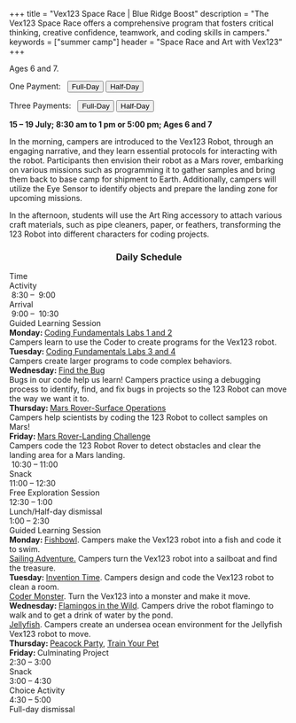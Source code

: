 +++
title = "Vex123 Space Race | Blue Ridge Boost"
description = "The Vex123 Space Race offers a comprehensive program that fosters critical thinking, creative confidence, teamwork, and coding skills in campers."
keywords = ["summer camp"]
header = "Space Race and Art with Vex123"
+++

<p></p>

<div class="container">
    <div class="row pb-1">
        <div class="col-4">
            Ages 6 and 7.<br>
            <p> One Payment: &nbsp;
                <a href="https://summer-24-ages-6-to-7-full-day.cheddarup.com"><button class="button-8s" role="button">Full-Day</button></a>  <a href="https://summer-24-ages-6-and-7-half-day.cheddarup.com"><button class="button-8s" role="button">Half-Day</button></a>
            </p>
            <p> Three Payments: &nbsp;
                <a href="https://summer-24-ages-6-and-7-full-day-3-payments.cheddarup.com"><button class="button-8s" role="button">Full-Day</button></a>  <a href="https://summer-24-ages-6-and-7-half-day-3-payments.cheddarup.com"><button class="button-8s" role="button">Half-Day</button></a> <br>
            </p>
        </div>
        <div class="col-8">
            <p><b>15 &ndash; 19 July; 8:30 am to 1 pm or 5:00 pm; Ages 6 and 7</b></p>
            <p>In the morning, campers are introduced to the Vex123 Robot, through an engaging narrative, and they learn essential protocols for interacting with the robot. Participants then envision their robot as a Mars rover, embarking on various missions such as programming it to gather samples and bring them back to base camp for shipment to Earth. Additionally, campers will utilize the Eye Sensor to identify objects and prepare the landing zone for upcoming missions. </p>
            <p>In the afternoon, students will use the Art Ring accessory to attach various craft materials, such as pipe cleaners, paper, or feathers, transforming the 123 Robot into different characters for coding projects. 
        </div>
    </div>
    <div class="row pb-1">
        <div class="col-1">
        </div>
        <div class="col-10">
            <div class="container p-0 m-0 b-0">
                <h3 align="center">Daily Schedule</h3>
                <div class="row py-1 table-header">
                    <div class="col-2 text-center">Time</div>	
                    <div class="col-10">Activity</div>
                </div>
                <div class="row py-1">
                    <div class="col-2 text-center">&nbsp;8:30 &ndash; &nbsp;9:00</div>
                    <div class="col-10">Arrival</div>
                </div>
                <div class="row py-1 table-dark-row">
                    <div class="col-2 text-center">&nbsp;9:00 &ndash; &nbsp;10:30	</div>
                    <div class="col-10 ">Guided Learning Session<br>
                        <b>Monday: </b> <a href="https://education.vex.com/stemlabs/123/coding-fundamentals">Coding Fundamentals Labs 1 and 2</a><br>
                        Campers learn to use the Coder to create programs for the Vex123 robot.<br>
                        <b>Tuesday: </b> <a href="https://education.vex.com/stemlabs/123/coding-fundamentals">Coding Fundamentals Labs 3 and 4</a><br>
                        Campers create larger programs to code complex behaviors.<br>
                        <b>Wednesday: </b> <a href="https://education.vex.com/stemlabs/123/find-the-bug">Find the Bug</a><br>
                        Bugs in our code help us learn! Campers practice using a debugging process to identify, find, and fix bugs in projects so the 123 Robot can move the way we want it to.<br>
                        <b>Thursday: </b> <a href="https://education.vex.com/stemlabs/123/mars-rover-surface-operations">Mars Rover-Surface Operations</a><br>
                        Campers help scientists by coding the 123 Robot to collect samples on Mars!<br>
                        <b>Friday: </b> <a href="https://education.vex.com/stemlabs/123/mars-rover-landing-challenge">Mars Rover-Landing Challenge</a><br>
                        Campers code the 123 Robot Rover to detect obstacles and clear the landing area for a Mars landing.
                    </div>
                </div>
                <div class="row py-1">
                    <div class="col-2 text-center">&nbsp;10:30 &ndash; 11:00 </div>
                    <div class="col-10">Snack</div>
                </div>
                <div class="row py-1 table-dark-row">
                    <div class="col-2 text-center">11:00 &ndash; 12:30</div>	
                    <div class="col-10">Free Exploration Session
                    </div>
                </div>
                <div class="row py-1">
                    <div class="col-2 text-center">12:30 &ndash; 1:00</div>
                    <div class="col-10">Lunch/Half-day dismissal</div>
                </div>
                <div class="row py-1 table-dark-row">
                    <div class="col-2 text-center">1:00 &ndash; 2:30</div>	
                    <div class="col-10">Guided Learning Session<br>
                        <b>Monday: </b> <a href="https://content.vexrobotics.com/assets/education/stem-labs/docs/123/Activities/VEX%20123%20Activity%20-%20Fishbowl.pdf">Fishbowl</a>. 
                        Campers make the Vex123 robot into a fish and code it to swim.<br>
                        <a href="https://docs.google.com/document/d/1z_Nm8tMLN0fVz7thdYNH4m7u2BEoSz3Mg69CdwaMrik/edit?usp=sharing">Sailing Adventure.</a> Campers turn the Vex123 robot into a sailboat and find the treasure.<br>
                        <b>Tuesday: </b> <a href="https://content.vexrobotics.com/assets/education/stem-labs/docs/123/Activities/VEX%20123%20Activity%20-%20Invention%20Time!.pdf">Invention Time</a>. Campers design and code the Vex123 robot to clean a room.<br>
                         <a href="https://content.vexrobotics.com/assets/education/stem-labs/docs/123/Activities/VEX%20123%20Activity%20-%20Coder%20Monster.pdf">Coder Monster</a>. Turn the Vex123 into a monster and make it move.<br>
                        <b>Wednesday: </b><a href="https://content.vexrobotics.com/assets/education/stem-labs/docs/123/Activities/VEX%20123%20Activity%20-%20Flamingos%20in%20the%20Wild.pdf">Flamingos in the Wild</a>. Campers drive the robot flamingo to walk and to get a drink of water by the pond.<br> 
                        <a href="https://content.vexrobotics.com/assets/education/stem-labs/docs/123/Activities/VEX%20123%20Activity%20-%20Jellyfish%20Creation.pdf">Jellyfish</a>. Campers create an undersea ocean environment for the Jellyfish Vex123 robot to move.<br>
                        <b>Thursday: </b><a href="https://content.vexrobotics.com/assets/education/stem-labs/docs/123/Activities/VEX%20123%20Activity%20-%20Peacock%20Party.pdf">Peacock Party</a>, <a href="https://content.vexrobotics.com/assets/education/stem-labs/docs/123/Activities/VEX%20123%20Activity%20-%20Training%20Your%20Pet.pdf">Train Your Pet</a><br>
                        <b>Friday: </b>Culminating Project<br>
                    </div>
                </div>
                <div class="row py-1">
                    <div class="col-2 text-center">2:30 &ndash; 3:00</div>	
                    <div class="col-10">Snack</div>
                </div>
                <div class="row py-1 table-dark-row">
                    <div class="col-2 text-center">3:00  &ndash;  4:30	</div>
                    <div class="col-10">Choice Activity</div>
                </div>
                <div class="row py-1">
                    <div class="col-2 text-center">4:30  &ndash;  5:00	</div>
                    <div class="col-10">Full-day dismissal</div>
                </div>
            </div>
        </div>
        <div class="col-1">
        </div>
        </div> <!-- inner container -->
    </div>
</div> <!-- outer container -->